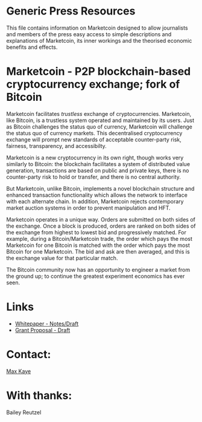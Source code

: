 # Generic Press Resources

This file contains information on Marketcoin designed to allow journalists and members of the press easy access to simple descriptions and explanations of Marketcoin, its inner workings and the theorised economic benefits and effects.

# Marketcoin - P2P blockchain-based cryptocurrency exchange; fork of Bitcoin

Marketcoin facilitates *trustless* exchange of cryptocurrencies. Marketcoin, like Bitcoin, is a trustless system operated and maintained by its users. Just as Bitcoin challenges the status quo of currency, Marketcoin will challenge the status quo of currency markets. This decentralised cryptocurrency exchange will prompt new standards of acceptable counter-party risk, fairness, transparency, and accessibilty.

Marketcoin is a new cryptocurrency in its own right, though works very similarly to Bitcoin: the blockchain facilitates a system of distributed value generation, transactions are based on public and private keys, there is no counter-party risk to hold or transfer, and there is no central authority.

But Marketcoin, unlike Bitcoin, implements a novel blockchain structure and enhanced transaction functionality which allows the network to interface with each alternate chain. In addition, Marketcoin rejects contemporary market auction systems in order to prevent manipulation and HFT.

Marketcoin operates in a unique way. Orders are submitted on both sides of the exchange. Once a block is produced, orders are ranked on both sides of the exchange from highest to lowest bid and progressively matched. For example, during a Bitcoin/Marketcoin trade, the order which pays the most Marketcoin for one Bitcoin is matched with the order which pays the most Bitcoin for one Marketcoin. The bid and ask are then averaged, and this is the exchange value for that particular match.

The Bitcoin community now has an opportunity to engineer a market from the ground up; to continue the greatest experiment economics has ever seen.

# Links

* [Whitepaper - Notes/Draft](./README.md)
* [Grant Proposal - Draft](./GrantProposal.md)

# Contact:

[Max Kaye](mailto:m@xk.io)

# With thanks:

Bailey Reutzel


